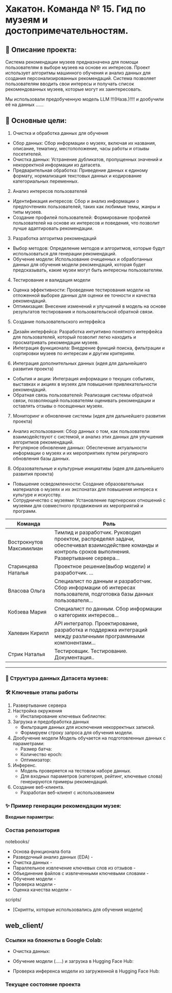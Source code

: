 # Хакатон. Команда № 15. Гид по музеям и достопримечательностям. 


## 📝 Описание проекта:
Система рекомендации музеев предназначена для помощи пользователям в выборе музеев на основе их интересов. Проект использует алгоритмы машинного обучения и анализ данных для создания персонализированных рекомендаций. Система позволяет пользователям вводить свои интересы и получать список рекомендованных музеев, которые могут их заинтересовать.

Мы использовали предобученную модель LLM !!!(Назв.)!!!! и дообучили её на данных ......

## 🎯 Основные цели: 
1. Очистка и обработка данных для обучения
- Сбор данных: Сбор информации о музеях, включая их названия, описание, тематику, местоположение, часы работы и отзывы посетителей.
- Очистка данных: Устранение дубликатов, пропущенных значений и некорректной информации из датасета.
- Предварительная обработка: Приведение данных к единому формату, нормализация текстовых данных и кодирование категориальных переменных.
2. Анализ интересов пользователей
- Идентификация интересов: Сбор и анализ информации о предпочтениях пользователей, таких как любимые темы, жанры и типы музеев.
- Создание профилей пользователей: Формирование профилей пользователей на основе их интересов и поведения, что позволит лучше адаптировать рекомендации.
3. Разработка алгоритма рекомендаций
- Выбор методов: Определение методов и алгоритмов, которые будут использоваться для генерации рекомендаций.
- Обучение модели: Использование очищенных и обработанных данных для обучения модели рекомендаций, которая будет предсказывать, какие музеи могут быть интересны пользователям.
4. Тестирование и валидация модели
- Оценка эффективности: Проведение тестирования модели на отложенной выборке данных для оценки ее точности и качества рекомендаций.
- Оптимизация: Внесение изменений и улучшений в модель на основе результатов тестирования и пользовательской обратной связи.
5. Создание пользовательского интерфейса
- Дизайн интерфейса: Разработка интуитивно понятного интерфейса для пользователей, который позволит легко находить и просматривать рекомендации музеев.
- Интеграция функционала: Внедрение функций поиска, фильтрации и сортировки музеев по интересам и другим критериям.
6. Интеграция дополнительных данных (идея для дальнейшего развития проекта)
- События и акции: Интеграция информации о текущих событиях, выставках и акциях в музеях для повышения привлекательности рекомендаций.
- Обратная связь пользователей: Реализация системы обратной связи, позволяющей пользователям оценивать рекомендации и оставлять отзывы о посещенных музеях.
7. Мониторинг и обновление системы (идея для дальнейшего развития проекта)
- Анализ использования: Сбор данных о том, как пользователи взаимодействуют с системой, и анализ этих данных для улучшения алгоритмов рекомендаций.
- Регулярное обновление данных: Обеспечение актуальности информации о музеях и их мероприятиях путем регулярного обновления базы данных.
8. Образовательные и культурные инициативы (идея для дальнейшего развития проекта)
- Повышение осведомленности: Создание образовательных материалов о музеях и их экспонатах для повышения интереса к культуре и искусству.
- Сотрудничество с музеями: Установление партнерских отношений с музеями для совместного продвижения их мероприятий и программ.

|Команда|Роль|
|----|----|
|Вострокнутов Максимилиан |Тимлид и разработчик. Руководил проектом, распределял задачи, обеспечивал взаимодействие команды и контроль сроков выполнения. Развертывание сервера...|
|Старинцева Наталья |Проектное решение(выбор модели) и разработчик. ...|
|Власова Ольга|Специалист по данным и разработчик. Сбор информации об интересах пользователя, подготовка базы данных пользователя...|
|Кобзева Мария |Специалист по данным. Сбор информации о категориях интересов...|
|Халевин Кирилл |API интегратор. Проектирование, разработка и поддержка интеграций между различными программными компонентами...|
|Стрик Наталья |Тестировщик. Тестирование. Документация..|
---

### 📁  Структура данных Датасета музеев: 


### 🛠️ Ключевые этапы работы
1. Развертывание сервера
2. Настройка окружения
    - Инсталирование ключевых библиотек: 
3. Загрузка и предобработка данных
    - Фильтрация данных для исключения некорректных записей.
    - Формируем строку запроса для обучения модели.
4. Дообучение модели 
   Модель обучается на подготовленных данных с параметрами:
    - Размер батча: 
    - Количество epoch: 
    - Оптимизатор: 
5. Инференс.
    - Модель проверяется на тестовом наборе данных.
    - Для входных параметров (категория, рейтинг, ключевые слова) генерируются примеры рекомендаций.
5. Создание веб-клиента.
    - Разработан веб-клиент с использованием 


### ✨ Пример генерации рекомендации музея:
 **Входные параметры:**



### Состав репозитория

notebooks/

- Основа функционала бота 
- Разведочный анализ данных (EDA) - 
- Очистка данных - 
- Параллельное извлечение ключевых слов из отзывов - 
- Объединение файлов с извлеченными ключевыми словами - 
- Обучение модели -
- Проверка модели - 
- Оценка качества модели - 

scripts/
- [Скрипты, которые использовались для обучения модели]

web_client/
- 

### Ссылки на блокноты в Google Colab:

- Очистка данных:

- Обучение модели (.....) и загрузка в Hugging Face Hub:

- Проверка инференса модели из загруженной в Hugging Face Hub:


### Текущее состояние проекта

